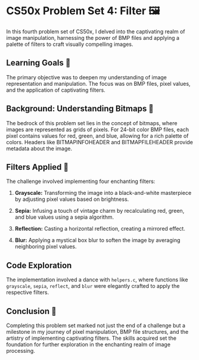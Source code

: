 CS50x Problem Set 4: Filter 🖼️
===============================

In this fourth problem set of CS50x, I delved into the captivating realm of image manipulation, harnessing the power of BMP files and applying a palette of filters to craft visually compelling images.

Learning Goals 🚀
-----------------

The primary objective was to deepen my understanding of image representation and manipulation. The focus was on BMP files, pixel values, and the application of captivating filters.

Background: Understanding Bitmaps 🌈
------------------------------------

The bedrock of this problem set lies in the concept of bitmaps, where images are represented as grids of pixels. For 24-bit color BMP files, each pixel contains values for red, green, and blue, allowing for a rich palette of colors. Headers like BITMAPINFOHEADER and BITMAPFILEHEADER provide metadata about the image.

Filters Applied 🎨
------------------

The challenge involved implementing four enchanting filters:

1.  **Grayscale:** Transforming the image into a black-and-white masterpiece by adjusting pixel values based on brightness.

2.  **Sepia:** Infusing a touch of vintage charm by recalculating red, green, and blue values using a sepia algorithm.

3.  **Reflection:** Casting a horizontal reflection, creating a mirrored effect.

4.  **Blur:** Applying a mystical box blur to soften the image by averaging neighboring pixel values.

Code Exploration 
-----------------------

The implementation involved a dance with `helpers.c`, where functions like `grayscale`, `sepia`, `reflect`, and `blur` were elegantly crafted to apply the respective filters.

Conclusion 🌟
-------------

Completing this problem set marked not just the end of a challenge but a milestone in my journey of pixel manipulation, BMP file structures, and the artistry of implementing captivating filters. The skills acquired set the foundation for further exploration in the enchanting realm of image processing.
